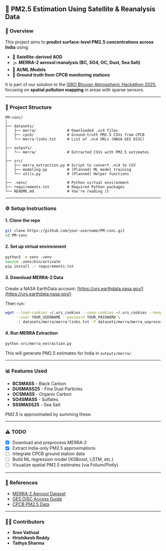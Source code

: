 ## 📌 PM2.5 Estimation Using Satellite & Reanalysis Data

### 🔬 Overview

This project aims to **predict surface-level PM2.5 concentrations across India** using:

- 🚀 **Satellite-derived AOD**
- 🌫️ **MERRA-2 aerosol reanalysis (BC, SO4, OC, Dust, Sea Salt)**
- 🧠 **AI/ML Models**
- 📍 **Ground truth from CPCB monitoring stations**

It is part of our solution to the [ISRO Bhuvan Atmospheric Hackathon 2025](https://bhuvan-app1.nrsc.gov.in/isrohackathon2025/), focusing on **spatial pollution mapping** in areas with sparse sensors.

---

### 📁 Project Structure

```
PM-conc/
│
├── datasets/
│   ├── merra/              # Downloaded .nc4 files
│   ├── cpcb/               # Ground-truth PM2.5 CSVs from CPCB
│   └── merra-links.txt     # List of .nc4 URLs (NASA GES DISC)
│
├── outputs/
│   └── merra/              # Extracted CSVs with PM2.5 estimates
│
├── src/
│   ├── merra_extraction.py # Script to convert .nc4 to CSV
│   ├── modeling.py         # (Planned) ML model training
│   └── utils.py            # (Planned) Helper functions
│
├── .venv/                  # Python virtual environment
├── requirements.txt        # Required Python packages
└── README.md               # You're reading it
```

---

### ⚙️ Setup Instructions

#### 1. Clone the repo

```bash
git clone https://github.com/your-username/PM-conc.git
cd PM-conc
```

#### 2. Set up virtual environment

```bash
python3 -m venv .venv
source .venv/bin/activate
pip install -r requirements.txt
```

#### 3. Download MERRA-2 Data

Create a NASA EarthData account: [https://urs.earthdata.nasa.gov/](https://urs.earthdata.nasa.gov/)

Then run:

```bash
wget --load-cookies ~/.urs_cookies --save-cookies ~/.urs_cookies --keep-session-cookies \
     --user YOUR_USERNAME --password YOUR_PASSWORD \
     -i datasets/merra/merra-links.txt -P datasets/merra/merra_unprocessed
```

#### 4. Run MERRA Extraction

```bash
python src/merra_extraction.py
```

This will generate PM2.5 estimates for India in `outputs/merra/`.

---

### 📊 Features Used

- **BCSMASS** - Black Carbon
- **DUSMASS25** - Fine Dust Particles
- **OCSMASS** - Organic Carbon
- **SO4SMASS** - Sulfates
- **SSSMASS25** - Sea Salt

PM2.5 is approximated by summing these.

---

### ⚠️ TODO

- [x] Download and preprocess MERRA-2
- [x] Extract India-only PM2.5 approximations
- [ ] Integrate CPCB ground station data
- [ ] Build ML regression model (XGBoost, LSTM, etc.)
- [ ] Visualize spatial PM2.5 estimates (via Folium/Plotly)

---

### 📌 References

- [MERRA-2 Aerosol Dataset](https://gmao.gsfc.nasa.gov/reanalysis/MERRA-2/)
- [GES DISC Access Guide](https://disc.gsfc.nasa.gov/)
- [CPCB PM2.5 Data](https://app.cpcbccr.com/ccr/#/caaqm-dashboard/all-caaqm-data)

---

### 🙆‍♂️ Contributors

- **Sree Vathsal**
- **Hrishikesh Reddy**
- **Tathya Sharma**
